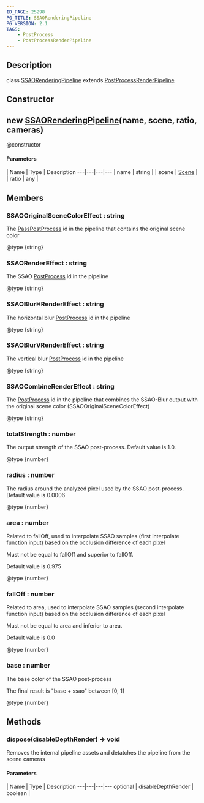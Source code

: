 ```yaml
---
ID_PAGE: 25298
PG_TITLE: SSAORenderingPipeline
PG_VERSION: 2.1
TAGS:
    - PostProcess
    - PostProcessRenderPipeline
---
```

## Description

class [SSAORenderingPipeline](/classes/3.1/SSAORenderingPipeline) extends [PostProcessRenderPipeline](/classes/3.1/PostProcessRenderPipeline)



## Constructor

## new [SSAORenderingPipeline](/classes/3.1/SSAORenderingPipeline)(name, scene, ratio, cameras)

@constructor

#### Parameters
 | Name | Type | Description
---|---|---|---
 | name | string | 
 | scene | [Scene](/classes/3.1/Scene) | 
 | ratio | any | 
## Members

### SSAOOriginalSceneColorEffect : string

The [PassPostProcess](/classes/3.1/PassPostProcess) id in the pipeline that contains the original scene color

@type {string}

### SSAORenderEffect : string

The SSAO [PostProcess](/classes/3.1/PostProcess) id in the pipeline

@type {string}

### SSAOBlurHRenderEffect : string

The horizontal blur [PostProcess](/classes/3.1/PostProcess) id in the pipeline

@type {string}

### SSAOBlurVRenderEffect : string

The vertical blur [PostProcess](/classes/3.1/PostProcess) id in the pipeline

@type {string}

### SSAOCombineRenderEffect : string

The [PostProcess](/classes/3.1/PostProcess) id in the pipeline that combines the SSAO-Blur output with the original scene color (SSAOOriginalSceneColorEffect)

@type {string}

### totalStrength : number

The output strength of the SSAO post-process. Default value is 1.0.

@type {number}

### radius : number

The radius around the analyzed pixel used by the SSAO post-process. Default value is 0.0006

@type {number}

### area : number

Related to fallOff, used to interpolate SSAO samples (first interpolate function input) based on the occlusion difference of each pixel

Must not be equal to fallOff and superior to fallOff.

Default value is 0.975

@type {number}

### fallOff : number

Related to area, used to interpolate SSAO samples (second interpolate function input) based on the occlusion difference of each pixel

Must not be equal to area and inferior to area.

Default value is 0.0

@type {number}

### base : number

The base color of the SSAO post-process

The final result is "base + ssao" between [0, 1]

@type {number}

## Methods

### dispose(disableDepthRender) &rarr; void

Removes the internal pipeline assets and detatches the pipeline from the scene cameras

#### Parameters
 | Name | Type | Description
---|---|---|---
optional | disableDepthRender | boolean | 

